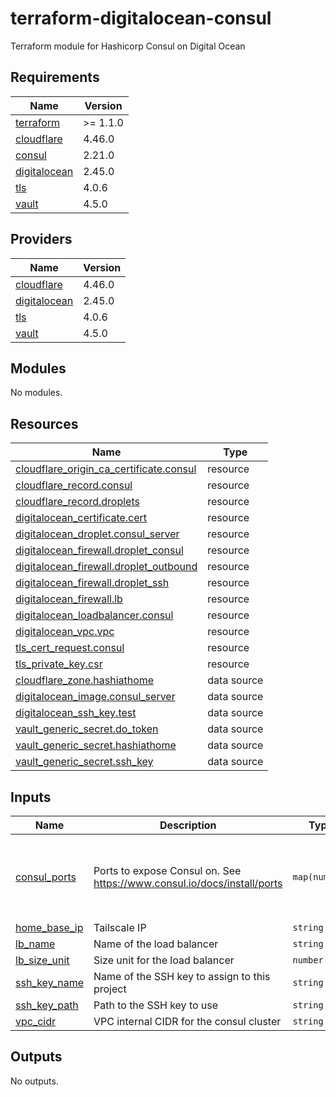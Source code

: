 # terraform-digitalocean-consul
Terraform module for Hashicorp Consul on Digital Ocean

<!-- BEGIN_TF_DOCS -->
## Requirements

| Name | Version |
|------|---------|
| <a name="requirement_terraform"></a> [terraform](#requirement\_terraform) | >= 1.1.0 |
| <a name="requirement_cloudflare"></a> [cloudflare](#requirement\_cloudflare) | 4.46.0 |
| <a name="requirement_consul"></a> [consul](#requirement\_consul) | 2.21.0 |
| <a name="requirement_digitalocean"></a> [digitalocean](#requirement\_digitalocean) | 2.45.0 |
| <a name="requirement_tls"></a> [tls](#requirement\_tls) | 4.0.6 |
| <a name="requirement_vault"></a> [vault](#requirement\_vault) | 4.5.0 |

## Providers

| Name | Version |
|------|---------|
| <a name="provider_cloudflare"></a> [cloudflare](#provider\_cloudflare) | 4.46.0 |
| <a name="provider_digitalocean"></a> [digitalocean](#provider\_digitalocean) | 2.45.0 |
| <a name="provider_tls"></a> [tls](#provider\_tls) | 4.0.6 |
| <a name="provider_vault"></a> [vault](#provider\_vault) | 4.5.0 |

## Modules

No modules.

## Resources

| Name | Type |
|------|------|
| [cloudflare_origin_ca_certificate.consul](https://registry.terraform.io/providers/cloudflare/cloudflare/4.46.0/docs/resources/origin_ca_certificate) | resource |
| [cloudflare_record.consul](https://registry.terraform.io/providers/cloudflare/cloudflare/4.46.0/docs/resources/record) | resource |
| [cloudflare_record.droplets](https://registry.terraform.io/providers/cloudflare/cloudflare/4.46.0/docs/resources/record) | resource |
| [digitalocean_certificate.cert](https://registry.terraform.io/providers/digitalocean/digitalocean/2.45.0/docs/resources/certificate) | resource |
| [digitalocean_droplet.consul_server](https://registry.terraform.io/providers/digitalocean/digitalocean/2.45.0/docs/resources/droplet) | resource |
| [digitalocean_firewall.droplet_consul](https://registry.terraform.io/providers/digitalocean/digitalocean/2.45.0/docs/resources/firewall) | resource |
| [digitalocean_firewall.droplet_outbound](https://registry.terraform.io/providers/digitalocean/digitalocean/2.45.0/docs/resources/firewall) | resource |
| [digitalocean_firewall.droplet_ssh](https://registry.terraform.io/providers/digitalocean/digitalocean/2.45.0/docs/resources/firewall) | resource |
| [digitalocean_firewall.lb](https://registry.terraform.io/providers/digitalocean/digitalocean/2.45.0/docs/resources/firewall) | resource |
| [digitalocean_loadbalancer.consul](https://registry.terraform.io/providers/digitalocean/digitalocean/2.45.0/docs/resources/loadbalancer) | resource |
| [digitalocean_vpc.vpc](https://registry.terraform.io/providers/digitalocean/digitalocean/2.45.0/docs/resources/vpc) | resource |
| [tls_cert_request.consul](https://registry.terraform.io/providers/hashicorp/tls/4.0.6/docs/resources/cert_request) | resource |
| [tls_private_key.csr](https://registry.terraform.io/providers/hashicorp/tls/4.0.6/docs/resources/private_key) | resource |
| [cloudflare_zone.hashiathome](https://registry.terraform.io/providers/cloudflare/cloudflare/4.46.0/docs/data-sources/zone) | data source |
| [digitalocean_image.consul_server](https://registry.terraform.io/providers/digitalocean/digitalocean/2.45.0/docs/data-sources/image) | data source |
| [digitalocean_ssh_key.test](https://registry.terraform.io/providers/digitalocean/digitalocean/2.45.0/docs/data-sources/ssh_key) | data source |
| [vault_generic_secret.do_token](https://registry.terraform.io/providers/hashicorp/vault/4.5.0/docs/data-sources/generic_secret) | data source |
| [vault_generic_secret.hashiathome](https://registry.terraform.io/providers/hashicorp/vault/4.5.0/docs/data-sources/generic_secret) | data source |
| [vault_generic_secret.ssh_key](https://registry.terraform.io/providers/hashicorp/vault/4.5.0/docs/data-sources/generic_secret) | data source |

## Inputs

| Name | Description | Type | Default | Required |
|------|-------------|------|---------|:--------:|
| <a name="input_consul_ports"></a> [consul\_ports](#input\_consul\_ports) | Ports to expose Consul on. See https://www.consul.io/docs/install/ports | `map(number)` | <pre>{<br/>  "dns": 8600,<br/>  "http": 8500,<br/>  "serf-lan": 8301,<br/>  "server": 8300<br/>}</pre> | no |
| <a name="input_home_base_ip"></a> [home\_base\_ip](#input\_home\_base\_ip) | Tailscale IP | `string` | n/a | yes |
| <a name="input_lb_name"></a> [lb\_name](#input\_lb\_name) | Name of the load balancer | `string` | `"consul-lb"` | no |
| <a name="input_lb_size_unit"></a> [lb\_size\_unit](#input\_lb\_size\_unit) | Size unit for the load balancer | `number` | `1` | no |
| <a name="input_ssh_key_name"></a> [ssh\_key\_name](#input\_ssh\_key\_name) | Name of the SSH key to assign to this project | `string` | `"consul-key"` | no |
| <a name="input_ssh_key_path"></a> [ssh\_key\_path](#input\_ssh\_key\_path) | Path to the SSH key to use | `string` | `"~/.ssh/dokey.pub"` | no |
| <a name="input_vpc_cidr"></a> [vpc\_cidr](#input\_vpc\_cidr) | VPC internal CIDR for the consul cluster | `string` | `"10.10.20.0/24"` | no |

## Outputs

No outputs.
<!-- END_TF_DOCS -->